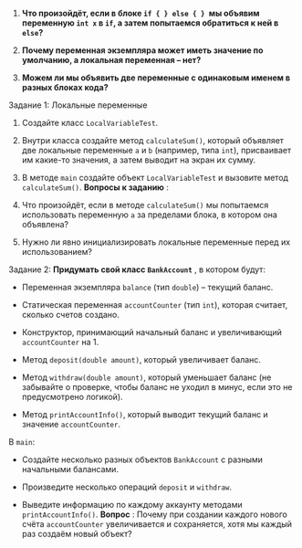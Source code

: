 1. **Что произойдёт, если в блоке `if { } else { } `мы объявим переменную `int x` в `if`, а затем попытаемся обратиться к ней в `else`?**

2. **Почему переменная экземпляра может иметь значение по умолчанию, а локальная переменная – нет?**

3. **Можем ли мы объявить две переменные с одинаковым именем в разных блоках кода?**


Задание 1: Локальные переменные

1. Создайте класс `LocalVariableTest`.

2. Внутри класса создайте метод `calculateSum()`, который объявляет две локальные переменные `a` и `b` (например, типа `int`), присваивает им какие-то значения, а затем выводит на экран их сумму.

3. В методе `main` создайте объект `LocalVariableTest` и вызовите метод `calculateSum()`.
   **Вопросы к заданию** :
1. Что произойдёт, если в методе `calculateSum()` мы попытаемся использовать переменную `a` за пределами блока, в котором она объявлена?

2. Нужно ли явно инициализировать локальные переменные перед их использованием?



Задание 2: **Придумать свой класс `BankAccount`** , в котором будут:
- Переменная экземпляра `balance` (тип `double`) – текущий баланс.

- Статическая переменная `accountCounter` (тип `int`), которая считает, сколько счетов создано.

- Конструктор, принимающий начальный баланс и увеличивающий `accountCounter` на 1.

- Метод `deposit(double amount)`, который увеличивает баланс.

- Метод `withdraw(double amount)`, который уменьшает баланс (не забывайте о проверке, чтобы баланс не уходил в минус, если это не предусмотрено логикой).

- Метод `printAccountInfo()`, который выводит текущий баланс и значение `accountCounter`.

 В `main`:
- Создайте несколько разных объектов `BankAccount` с разными начальными балансами.

- Произведите несколько операций `deposit` и `withdraw`.

- Выведите информацию по каждому аккаунту методами `printAccountInfo()`.
  **Вопрос** : Почему при создании каждого нового счёта `accountCounter` увеличивается и сохраняется, хотя мы каждый раз создаём новый объект?

